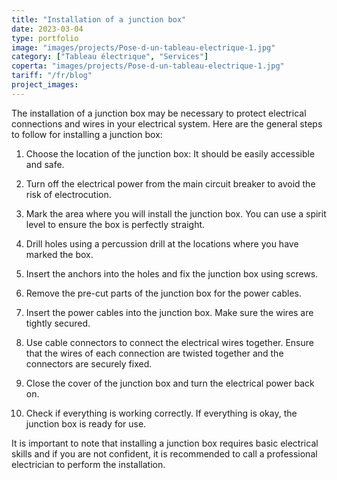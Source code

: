 ```yaml
---
title: "Installation of a junction box"
date: 2023-03-04
type: portfolio
image: "images/projects/Pose-d-un-tableau-electrique-1.jpg"
category: ["Tableau électrique", "Services"]
coperta: "images/projects/Pose-d-un-tableau-electrique-1.jpg"
tariff: "/fr/blog"
project_images: 
---
```


The installation of a junction box may be necessary to protect electrical connections and wires in your electrical system. Here are the general steps to follow for installing a junction box:

1. Choose the location of the junction box: It should be easily accessible and safe.

2. Turn off the electrical power from the main circuit breaker to avoid the risk of electrocution.

3. Mark the area where you will install the junction box. You can use a spirit level to ensure the box is perfectly straight.

4. Drill holes using a percussion drill at the locations where you have marked the box.

5. Insert the anchors into the holes and fix the junction box using screws.

6. Remove the pre-cut parts of the junction box for the power cables.

7. Insert the power cables into the junction box. Make sure the wires are tightly secured.

8. Use cable connectors to connect the electrical wires together. Ensure that the wires of each connection are twisted together and the connectors are securely fixed.

9. Close the cover of the junction box and turn the electrical power back on.

10. Check if everything is working correctly. If everything is okay, the junction box is ready for use.

It is important to note that installing a junction box requires basic electrical skills and if you are not confident, it is recommended to call a professional electrician to perform the installation.
